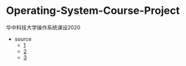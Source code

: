 # Operating-System-Course-Project
华中科技大学操作系统课设2020

- source
  - [1](https://wenku.baidu.com/view/2cd56140f111f18583d05ae6.html)
  - [2](https://wenku.baidu.com/view/a7e54fc3aff8941ea76e58fafab069dc5122474c.html)
  - [3](https://wenku.baidu.com/view/843f7e3443323968011c92ca.html)

